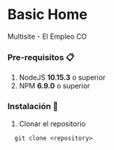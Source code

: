 # Basic Home

Multisite - El Empleo CO

### Pre-requisitos 📋

1. NodeJS **10.15.3** o superior
2. NPM **6.9.0** o superior

### Instalación 🔧

1. Clonar el repositorio

```shell
  git clone <repository>
```
